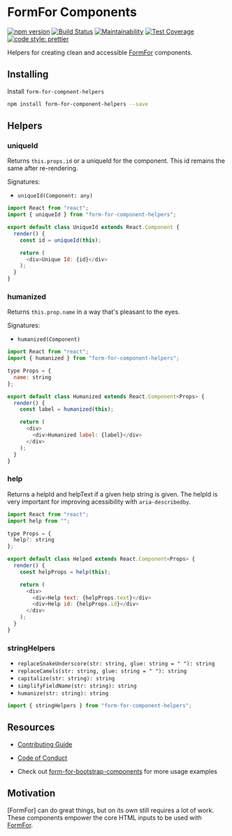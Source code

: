 # FormFor Components

[![npm version](https://img.shields.io/npm/v/form-for-component-helpers.svg)](https://www.npmjs.org/package/form-for-component-helpers)
[![Build Status](https://travis-ci.org/form-for/form-for-component-helpers.svg?branch=master)](https://travis-ci.org/form-for/form-for-component-helpers)
[![Maintainability](https://api.codeclimate.com/v1/badges/eea356eb9597322d9ef5/maintainability)](https://codeclimate.com/github/form-for/form-for-component-helpers/maintainability)
[![Test Coverage](https://api.codeclimate.com/v1/badges/eea356eb9597322d9ef5/test_coverage)](https://codeclimate.com/github/form-for/form-for-component-helpers/test_coverage)
[![code style: prettier](https://img.shields.io/badge/code_style-prettier-ff69b4.svg)](https://github.com/prettier/prettier)

Helpers for creating clean and accessible [FormFor](https://github.com/form-for/form-for) components.

## Installing

Install `form-for-compnent-helpers`

```bash
npm install form-for-component-helpers --save
```

## Helpers

### uniqueId

Returns `this.props.id` or a uniqueId for the component. This id remains the same after re-rendering.

Signatures:
- `uniqueId(Component: any)`

```javascript
import React from "react";
import { uniqueId } from "form-for-component-helpers";

export default class UniqueId extends React.Component {
  render() {
    const id = uniqueId(this);

    return (
      <div>Unique Id: {id}</div>
    );
  }
}

```

### humanized

Returns `this.prop.name` in a way that's pleasant to the eyes. 

Signatures:
- `humanized(Component)`

```javascript
import React from "react";
import { humanized } from "form-for-component-helpers";

type Props = {
  name: string
};

export default class Humanized extends React.Component<Props> {
  render() {
    const label = humanized(this);

    return (
      <div>
        <div>Humanized label: {label}</div>
      </div>
    );
  }
}

```

### help

Returns a helpId and helpText if a given help string is given. The helpId is very important for improving acessibility
with `aria-describedby`.

```javascript
import React from "react";
import help from "";

type Props = {
  help?: string
};

export default class Helped extends React.Component<Props> {
  render() {
    const helpProps = help(this);

    return (
      <div>
        <div>Help text: {helpProps.text}</div>
        <div>Help id: {helpProps.id}</div>
      </div>
    );
  }
}
```

### stringHelpers

- `replaceSnakeUnderscore(str: string, glue: string = " "): string`
- `replaceCamels(str: string, glue: string = " "): string`
- `capitalize(str: string): string`
- `simplifyFieldName(str: string): string`
- `humanize(str: string): string`

```javascript
import { stringHelpers } from "form-for-component-helpers";
```

## Resources

- [Contributing Guide](./CONTRIBUTING.md)
- [Code of Conduct](./CODE_OF_CONDUCT.md)

- Check out [form-for-bootstrap-components](https://github.com/form-for/form-for-bootstrap-components) for more usage examples

## Motivation

[FormFor] can do great things, but on its own still requires a lot of work. These components empower the core HTML inputs
  to be used with [FormFor](https://github.com/form-for/form-for).
